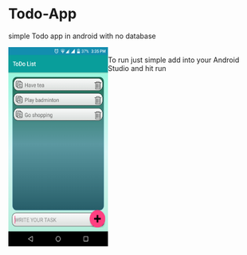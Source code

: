 # Todo-App
simple Todo app in android with no database 


<a href="https://github.com/SalahudinMalik/Todo-App/blob/master/app/src/main/Screenshot_2018-05-15-15-35-42.png"><img src="https://github.com/SalahudinMalik/Todo-App/blob/master/app/src/main/Screenshot_2018-05-15-15-35-42.png" align="left" height="400" width="200" ></a>
<br/>
To run just simple add into your Android Studio and hit run 
